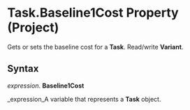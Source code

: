 
# Task.Baseline1Cost Property (Project)

Gets or sets the baseline cost for a  **Task**. Read/write  **Variant**.


## Syntax

 _expression_. **Baseline1Cost**

 _expression_A variable that represents a  **Task** object.

